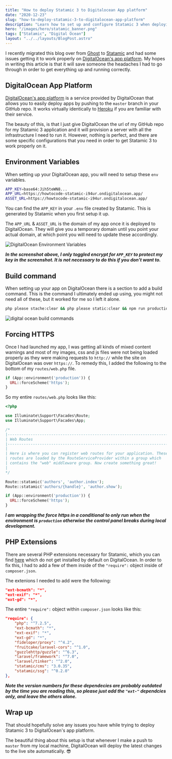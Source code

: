```yaml
---
title: "How to deploy Statamic 3 to Digitalocean App platform"
date: "2020-12-23"
slug: "how-to-deploy-statamic-3-to-digitalocean-app-platform"
description: "Learn how to set up and configure Statamic 3 when deploying to DigitalOcean App Platform"
hero: "/images/hero/statamic_banner.png"
tags: ["Statamic", "Digital Ocean"]
layout: "../../layouts/BlogPost.astro"
---
```


I recently migrated this blog over from [Ghost](https://ghost.org) to [Statamic](https://statamic.com/) and had some issues getting it to work properly on [DigitalOcean's app platform](https://www.digitalocean.com/products/app-platform/). My hopes in writing this article is that it will save someone the headaches I had to go through in order to get everything up and running correctly.

## DigitalOcean App Platform

[DigitalOcean's app platform](https://www.digitalocean.com/products/app-platform/) is a service provided by DigitalOcean that allows you to easily deploy apps by pushing to the `master` branch in your GitHub repo. It works virtually identically to [Heroku](https://www.heroku.com/) if you are familiar with their service.

The beauty of this, is that I just give DigitalOcean the url of my GitHub repo for my Statamic 3 application and it will provision a server with all the infrastructure I need to run it. However, nothing is perfect, and there are some specific configurations that you need in order to get Statamic 3 to work properly on it.

## Environment Variables

When setting up your DigitalOcean app, you will need to setup these `env` variables.

```bash
APP_KEY=base64:Jih5teWN8...
APP_URL=https://howtocode-statamic-i94ur.ondigitalocean.app/
ASSET_URL=https://howtocode-statamic-i94ur.ondigitalocean.app/
```

You can find the `APP_KEY` in your `.env` file created by Statamic. This is generated by Statamic when you first setup it up.

The `APP_URL` & `ASSET_URL` is the domain of my app once it is deployed to DigitalOcean. They will give you a temporary domain until you point your actual domain, at which point you will need to update these accordingly.

![DigitalOcean Environment Variables](/images/digital-ocean-statamic/digital_ocean_environment_variables.png)

_**In the screenshot above, I only toggled encrypt for `APP_KEY` to protect my key in the screenshot. It is not necessary to do this if you don't want to.**_

## Build command

When setting up your app on DigitalOcean there is a section to add a build command. This is the command I ultimately ended up using, you might not need all of these, but it worked for me so I left it alone.

```bash
php please stache:clear && php please static:clear && npm run production && php artisan config:cache
```

![digital ocean build commands](/images/digital-ocean-statamic/digital_ocean_build_commands.png)

## Forcing HTTPS

Once I had launched my app, I was getting all kinds of mixed content warnings and most of my images, css and js files were not being loaded properly as they were making requests to `http://` while the site on DigitalOcean was over `https://`. To remedy this, I added the following to the bottom of my `routes/web.php` file.

```php
if (App::environment('production')) {
  URL::forceScheme('https');
}
```

So my entire `routes/web.php` looks like this:

```php
<?php

use Illuminate\Support\Facades\Route;
use Illuminate\Support\Facades\App;

/*
|--------------------------------------------------------------------------
| Web Routes
|--------------------------------------------------------------------------
|
| Here is where you can register web routes for your application. These
| routes are loaded by the RouteServiceProvider within a group which
| contains the "web" middleware group. Now create something great!
|
*/

Route::statamic('authors', 'author.index');
Route::statamic('authors/{handle}', 'author.show');

if (App::environment('production')) {
  URL::forceScheme('https');
}
```

_**I am wrapping the force https in a conditional to only run when the environment is `production` otherwise the control panel breaks during local development.**_

## PHP Extensions

There are several PHP extensions necessary for Statamic, which you can find [here](https://statamic.dev/requirements) which do not get installed by default on DigitalOcean. In order to fix this, I had to add a few of them inside of the `"require":` object inside of `composer.json`.

The extenions I needed to add were the following:

```json
"ext-bcmath": "*",
"ext-exif": "*",
"ext-gd": "*",
```

The entire `"require":` object within `composer.json` looks like this:

```json
"require": {
    "php": "^7.2.5",
    "ext-bcmath": "*",
    "ext-exif": "*",
    "ext-gd": "*",
    "fideloper/proxy": "^4.2",
    "fruitcake/laravel-cors": "^1.0",
    "guzzlehttp/guzzle": "^6.3",
    "laravel/framework": "^7.0",
    "laravel/tinker": "^2.0",
    "statamic/cms": "3.0.35",
    "statamic/ssg": "^0.2.0"
},
```

_**Note the version numbers for these dependecies are probably outdated by the time you are reading this, so please just add the `"ext-"` dependcies only, and leave the others alone.**_

## Wrap up

That should hopefully solve any issues you have while trying to deploy Statamic 3 to DigitalOcean's app platform.

The beautiful thing about this setup is that whenever I make a push to `master` from my local machine, DigitalOcean will deploy the latest changes to the live site automatically. 😎
